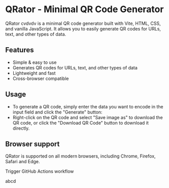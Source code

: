 # **QRator - Minimal QR Code Generator**

QRator cvdvdv is a minimal QR code generator built with Vite, HTML, CSS, and vanilla JavaScript. It allows you to easily generate QR codes for URLs, text, and other types of data.

## **Features**

- Simple & easy to use
- Generates QR codes for URLs, text, and other types of data
- Lightweight and fast
- Cross-browser compatible

## **Usage**

- To generate a QR code, simply enter the data you want to encode in the input field and click the "Generate" button:
- Right-click on the QR code and select "Save image as" to download the QR code, or click the "Download QR Code" button to download it directly.

## **Browser support**

QRator is supported on all modern browsers, including Chrome, Firefox, Safari and Edge.

Trigger GitHub Actions workflow

abcd
